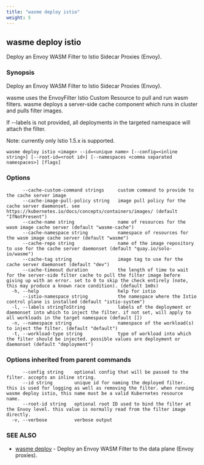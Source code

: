 ```yaml
---
title: "wasme deploy istio"
weight: 5
---
```

## wasme deploy istio

Deploy an Envoy WASM Filter to Istio Sidecar Proxies (Envoy).

### Synopsis

Deploy an Envoy WASM Filter to Istio Sidecar Proxies (Envoy).

wasme uses the EnvoyFilter Istio Custom Resource to pull and run wasm filters.
wasme deploys a server-side cache component which runs in cluster and pulls filter images.

If --labels is not provided, all deployments in the targeted namespace will attach the filter.

Note: currently only Istio 1.5.x is supported.


```
wasme deploy istio <image> --id=<unique name> [--config=<inline string>] [--root-id=<root id>] [--namespaces <comma separated namespaces>] [flags]
```

### Options

```
      --cache-custom-command strings     custom command to provide to the cache server image
      --cache-image-pull-policy string   image pull policy for the cache server daemonset. see https://kubernetes.io/docs/concepts/containers/images/ (default "IfNotPresent")
      --cache-name string                name of resources for the wasm image cache server (default "wasme-cache")
      --cache-namespace string           namespace of resources for the wasm image cache server (default "wasme")
      --cache-repo string                name of the image repository to use for the cache server daemonset (default "quay.io/solo-io/wasme")
      --cache-tag string                 image tag to use for the cache server daemonset (default "dev")
      --cache-timeout duration           the length of time to wait for the server-side filter cache to pull the filter image before giving up with an error. set to 0 to skip the check entirely (note, this may produce a known race condition). (default 1m0s)
  -h, --help                             help for istio
      --istio-namespace string           the namespace where the Istio control plane is installed (default "istio-system")
  -l, --labels stringToString            labels of the deployment or daemonset into which to inject the filter. if not set, will apply to all workloads in the target namespace (default [])
  -n, --namespace string                 namespace of the workload(s) to inject the filter. (default "default")
  -t, --workload-type string             type of workload into which the filter should be injected. possible values are deployment or daemonset (default "deployment")
```

### Options inherited from parent commands

```
      --config string    optional config that will be passed to the filter. accepts an inline string.
      --id string        unique id for naming the deployed filter. this is used for logging as well as removing the filter. when running wasme deploy istio, this name must be a valid Kubernetes resource name.
      --root-id string   optional root ID used to bind the filter at the Envoy level. this value is normally read from the filter image directly.
  -v, --verbose          verbose output
```

### SEE ALSO

* [wasme deploy](../wasme_deploy)	 - Deploy an Envoy WASM Filter to the data plane (Envoy proxies).

